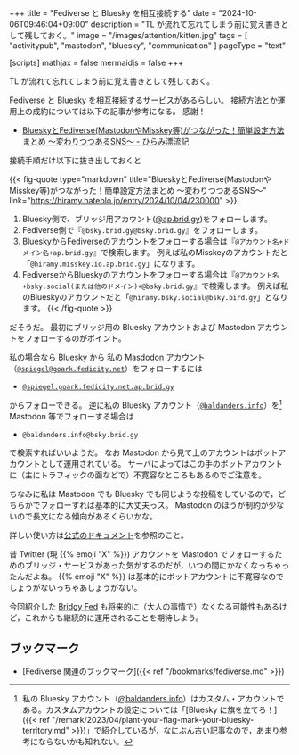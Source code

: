 +++
title = "Fediverse と Bluesky を相互接続する"
date =  "2024-10-06T09:46:04+09:00"
description = "TL が流れて忘れてしまう前に覚え書きとして残しておく。"
image = "/images/attention/kitten.jpg"
tags = [ "activitypub", "mastodon", "bluesky", "communication" ]
pageType = "text"

[scripts]
  mathjax = false
  mermaidjs = false
+++

TL が流れて忘れてしまう前に覚え書きとして残しておく。

Fediverse と Bluesky を相互接続する[サービス][Bridgy Fed]があるらしい。
接続方法とか運用上の成約については以下の記事が参考になる。
感謝！

- [BlueskyとFediverse(MastodonやMisskey等)がつながった！簡単設定方法まとめ ～変わりつつあるSNS～ - ひらみ漂流記](https://hiramy.hateblo.jp/entry/2024/10/04/230000)

接続手順だけ以下に抜き出しておくと

{{< fig-quote type="markdown" title="BlueskyとFediverse(MastodonやMisskey等)がつながった！簡単設定方法まとめ ～変わりつつあるSNS～" link="https://hiramy.hateblo.jp/entry/2024/10/04/230000" >}}
1. Bluesky側で、ブリッジ用アカウント([@ap.brid.gy](https://bsky.app/profile/ap.brid.gy))をフォローします。
2. Fediverse側で『`@bsky.brid.gy@bsky.brid.gy`』をフォローします。
3. BlueskyからFediverseのアカウントをフォローする場合は『`@アカウント名+ドメイン名+ap.brid.gy`』で検索します。
   例えば私のMisskeyのアカウントだと「`@hiramy.misskey.io.ap.brid.gy`」になります。
4. FediverseからBlueskyのアカウントをフォローする場合は『`@アカウント名+bsky.social(または他のドメイン)+@bsky.brid.gy`』で検索します。
   例えば私のBlueskyのアカウントだと「`@hiramy.bsky.social@bsky.bird.gy`」となります。
{{< /fig-quote >}}

だそうだ。
最初にブリッジ用の Bluesky アカウントおよび Mastodon アカウントをフォローするのがポイント。

私の場合なら Bluesky から 私の Masdodon アカウント（[`@spiegel@goark.fedicity.net`](https://goark.fedicity.net/@spiegel)）をフォローするには

-  [`@spiegel.goark.fedicity.net.ap.brid.gy`](https://bsky.app/profile/spiegel.goark.fedicity.net.ap.brid.gy)

からフォローできる。
逆に私の Bluesky アカウント（[`@baldanders.info`](https://bsky.app/profile/baldanders.info)）を[^bsky1] Mastodon 等でフォローする場合は

[^bsky1]: 私の Bluesky アカウント（[@baldanders.info](https://bsky.app/profile/baldanders.info)）はカスタム・アカウントである。カスタムアカウントの設定については「[Bluesky に旗を立てろ！]({{< ref "/remark/2023/04/plant-your-flag-mark-your-bluesky-territory.md" >}})」で紹介しているが，なにぶん古い記事なので，あまり参考にならないかも知れない。

-  `@baldanders.info@bsky.brid.gy`

で検索すればいいようだ。
なお Mastodon から見て上のアカウントはボットアカウントとして運用されている。
サーバによってはこの手のボットアカウントに（主にトラフィックの面などで）不寛容なところもあるのでご注意を。

ちなみに私は Mastodon でも Bluesky でも同じような投稿をしているので，どちらかでフォローすれば基本的に大丈夫っス。
Mastodon のほうが制約が少ないので長文になる傾向があるくらいかな。

詳しい使い方は[公式のドキュメント](https://fed.brid.gy/docs)を参照のこと。

昔 Twitter (現 {{% emoji "X" %}}) アカウントを Mastodon でフォローするためのブリッジ・サービスがあった気がするのだが，いつの間にかなくなっちゃったんだよね。
{{% emoji "X" %}} は基本的にボットアカウントに不寛容なのでしょうがないっちゃあしょうがない。

今回紹介した [Bridgy Fed] も将来的に（大人の事情で）なくなる可能性もあるけど，これからも継続的に運用されることを期待しよう。

## ブックマーク

- [Fediverse 関連のブックマーク]({{< ref "/bookmarks/fediverse.md" >}})

[Bridgy Fed]: https://fed.brid.gy/ "Bridgy Fed"
